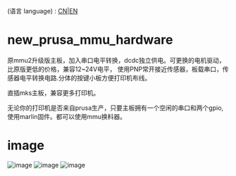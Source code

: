 (语言 language) : [CN](https://github.com/fBn0523/new_prusa_mmu_control_board/blob/main/README.md)|[EN](https://github.com/fBn0523/new_prusa_mmu_control_board/blob/main/README_EN.md)

# new_prusa_mmu_hardware

原mmu2升级版主板，加入串口电平转换，dcdc独立供电。可更换的电机驱动，比原版更低的价格，兼容12~24V电平，
使用PNP常开接近传感器，板载串口，传感器电平转换电路.分体的按键小板方便打印机布线。

直插mks主板，兼容更多打印机。

无论你的打印机是否来自prusa生产，只要主板拥有一个空闲的串口和两个gpio,使用marlin固件。都可以使用mmu换料器。
# image
![image](https://github.com/fBn0523/new_prusa_mmu_hardware/blob/main/images/board1.JPG)
![image](https://github.com/fBn0523/new_prusa_mmu_hardware/blob/main/images/board3.JPG)
![image](https://github.com/fBn0523/new_prusa_mmu_hardware/blob/main/images/img3.jpg)


 
